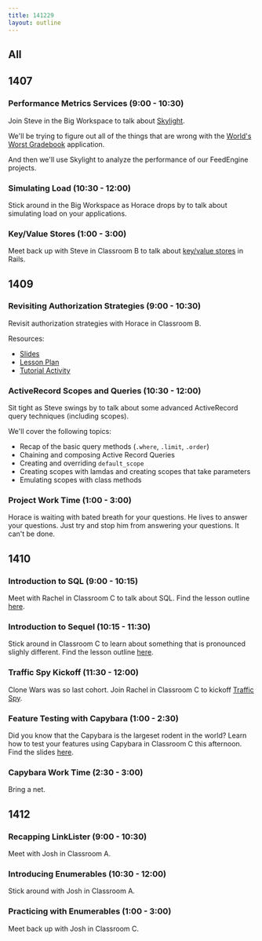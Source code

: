```yaml
---
title: 141229
layout: outline
---
```


## All

## 1407

### Performance Metrics Services (9:00 - 10:30)

Join Steve in the Big Workspace to talk about [Skylight](http://skylight.io).

We'll be trying to figure out all of the things that are wrong with the [World's Worst Gradebook](https://polar-inlet-5855.herokuapp.com/) application.

And then we'll use Skylight to analyze the performance of our FeedEngine projects.

### Simulating Load (10:30 - 12:00)

Stick around in the Big Workspace as Horace drops by to talk about simulating load on your applications.

### Key/Value Stores (1:00 - 3:00)

Meet back up with Steve in Classroom B to talk about [key/value stores](http://tutorials.jumpstartlab.com/topics/performance/caching_data.html) in Rails.

## 1409

### Revisiting Authorization Strategies (9:00 - 10:30)

Revisit authorization strategies with Horace in Classroom B.

Resources:

* [Slides](https://www.dropbox.com/sh/iwlgfajecdr3bt1/AAAgVD8WrTvcQMbuLBsNyuApa?dl=0)
* [Lesson Plan](https://github.com/turingschool/lesson_plans/blob/master/ruby_03-professional_rails_applications/revisiting_authorization_for_multitenant_applications.markdown)
* [Tutorial Activity](http://tutorials.jumpstartlab.com/academy/workshops/revisiting_authentication_and_authorization.html)

### ActiveRecord Scopes and Queries (10:30 - 12:00)

Sit tight as Steve swings by to talk about some advanced ActiveRecord query techniques (including scopes).

We'll cover the following topics:

* Recap of the basic query methods (`.where`, `.limit`, `.order`)
* Chaining and composing Active Record Queries
* Creating and overriding `default_scope`
* Creating scopes with lamdas and creating scopes that take parameters
* Emulating scopes with class methods

### Project Work Time (1:00 - 3:00)

Horace is waiting with bated breath for your questions. He lives to answer your questions. Just try and stop him from answering your questions. It can't be done.

## 1410

### Introduction to SQL (9:00 - 10:15)

Meet with Rachel in Classroom C to talk about SQL. Find the lesson outline [here](https://github.com/turingschool/lesson_plans/blob/master/ruby_02-web_applications_with_ruby/introduction_to_sql.markdown).

### Introduction to Sequel (10:15 - 11:30)

Stick around in Classroom C to learn about something that is pronounced slighly different. Find the lesson outline [here](https://github.com/turingschool/lesson_plans/blob/master/ruby_02-web_applications_with_ruby/introduction_to_sequel.markdown).

### Traffic Spy Kickoff (11:30 - 12:00)

Clone Wars was so last cohort. Join Rachel in Classroom C to kickoff [Traffic Spy](http://tutorials.jumpstartlab.com/projects/traffic_spy.html).

### Feature Testing with Capybara (1:00 - 2:30)

Did you know that the Capybara is the largeset rodent in the world? Learn how to test your features using Capybara in Classroom C this afternoon. Find the slides [here](https://www.dropbox.com/s/djzqkdyfyh6jdjz/Feature%20Testing%20with%20Capybara.key?dl=0).

### Capybara Work Time (2:30 - 3:00)

Bring a net.

## 1412

### Recapping LinkLister (9:00 - 10:30)

Meet with Josh in Classroom A.

### Introducing Enumerables (10:30 - 12:00)

Stick around with Josh in Classroom A.

### Practicing with Enumerables (1:00 - 3:00)

Meet back up with Josh in Classroom C.
